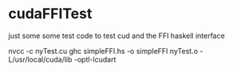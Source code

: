 # cudaFFITest
just some some test code to test cud and the FFI haskell interface 

nvcc -c nyTest.cu
ghc simpleFFI.hs -o simpleFFI nyTest.o -L/usr/local/cuda/lib -optl-lcudart


